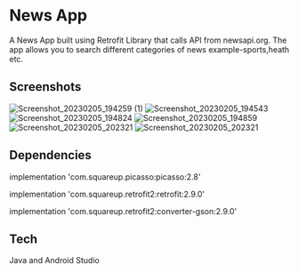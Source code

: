 
# News App

A News App built using Retrofit Library that calls API from newsapi.org. The app allows you to search different categories of news example-sports,heath etc.




## Screenshots

![Screenshot_20230205_194259 (1)](https://user-images.githubusercontent.com/111646262/216838298-1e871aa2-a999-4955-adcb-af4f1a3ddc0a.jpg)
![Screenshot_20230205_194543](https://user-images.githubusercontent.com/111646262/216838354-dfbac299-9b27-45bf-a982-5c45c00b95fb.jpg)
![Screenshot_20230205_194824](https://user-images.githubusercontent.com/111646262/216838432-1ea9753f-658f-429f-acce-9309a4fc9dcf.jpg)
![Screenshot_20230205_194859](https://user-images.githubusercontent.com/111646262/216838501-901eed34-9409-4ca3-abca-e9857c601db3.jpg)
![Screenshot_20230205_202321](https://user-images.githubusercontent.com/111646262/216838600-1d32a8e1-84e8-46a3-aefc-99e42523b191.jpg)
![Screenshot_20230205_202321](https://user-images.githubusercontent.com/111646262/216838627-6e6f214e-a1fa-40a3-9748-2eeb74f8c4de.jpg)

## Dependencies

implementation 'com.squareup.picasso:picasso:2.8'

implementation  'com.squareup.retrofit2:retrofit:2.9.0'

implementation 'com.squareup.retrofit2:converter-gson:2.9.0'

## Tech

Java and Android Studio










